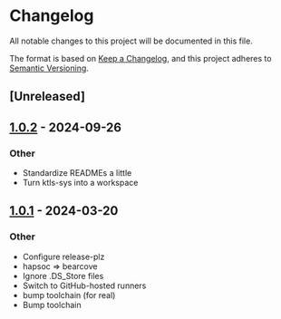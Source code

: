 # Changelog
All notable changes to this project will be documented in this file.

The format is based on [Keep a Changelog](https://keepachangelog.com/en/1.0.0/),
and this project adheres to [Semantic Versioning](https://semver.org/spec/v2.0.0.html).

## [Unreleased]

## [1.0.2](https://github.com/rustls/ktls/compare/ktls-sys-v1.0.1...ktls-sys-v1.0.2) - 2024-09-26

### Other

- Standardize READMEs a little
- Turn ktls-sys into a workspace

## [1.0.1](https://github.com/bearcove/ktls-sys/compare/v1.0.0...v1.0.1) - 2024-03-20

### Other
- Configure release-plz
- hapsoc => bearcove
- Ignore .DS_Store files
- Switch to GitHub-hosted runners
- bump toolchain (for real)
- Bump toolchain
